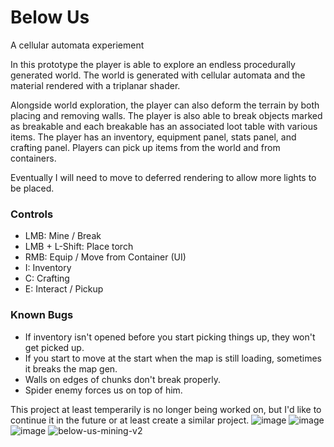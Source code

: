 # Below Us
A cellular automata experiement

In this prototype the player is able to explore an endless procedurally generated world.
The world is generated with cellular automata and the material rendered with a triplanar shader.

Alongside world exploration, the player can also deform the terrain by both placing and removing walls.
The player is also able to break objects marked as breakable and each breakable has an associated loot table with various items.
The player has an inventory, equipment panel, stats panel, and crafting panel. Players can pick up items from the world and from containers.

Eventually I will need to move to deferred rendering to allow more lights to be placed. 

### Controls ###
* LMB: Mine / Break
* LMB + L-Shift: Place torch
* RMB: Equip / Move from Container (UI)
* I: Inventory
* C: Crafting
* E: Interact / Pickup

### Known Bugs ###
* If inventory isn't opened before you start picking things up, they won't get picked up.
* If you start to move at the start when the map is still loading, sometimes it breaks the map gen.
* Walls on edges of chunks don't break properly.
* Spider enemy forces us on top of him.

This project at least temperarily is no longer being worked on, but I'd like to continue it in the future or at least create a similar project.
![image](https://user-images.githubusercontent.com/31221007/182488574-69c9295c-977b-4d60-ac1c-7571d1702cab.png)
![image](https://user-images.githubusercontent.com/31221007/182488949-28d8d63b-bd5a-44ee-acfc-eba166354a65.png)
![image](https://user-images.githubusercontent.com/31221007/182489007-e7870172-3632-469b-8881-c631912e1459.png)
![below-us-mining-v2](https://user-images.githubusercontent.com/31221007/182493733-d2c41c58-6345-44df-854f-3411cbd6611a.gif)